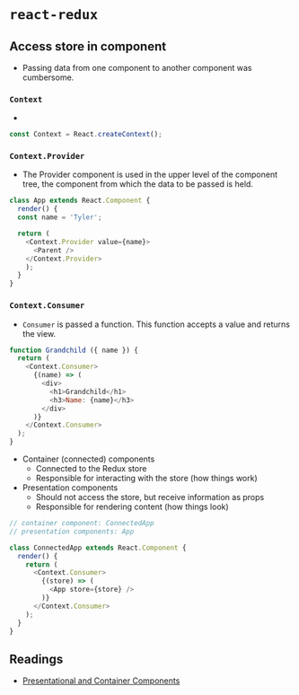 # `react-redux`

## Access store in component
- Passing data from one component to another component was cumbersome.

### `Context`
- 

```js
const Context = React.createContext();
```

### `Context.Provider`
- The Provider component is used in the upper level of the component tree, the component from which the data to be passed is held.

```js
class App extends React.Component {
  render() {
  const name = 'Tyler';

  return (
    <Context.Provider value={name}>
      <Parent />
    </Context.Provider>
    );
  }
}
```

### `Context.Consumer`
- `Consumer` is passed a function. This function accepts a value and returns the view.

```js
function Grandchild ({ name }) {
  return (
    <Context.Consumer>
      {(name) => (
        <div>
          <h1>Grandchild</h1>
          <h3>Name: {name}</h3>
        </div>
      )}
    </Context.Consumer>
  );
}
```

- Container (connected) components
  - Connected to the Redux store
  - Responsible for interacting with the store (how things work)
- Presentation components
  - Should not access the store, but receive information as props
  - Responsible for rendering content (how things look)

```js
// container component: ConnectedApp
// presentation components: App

class ConnectedApp extends React.Component {
  render() {
    return (
      <Context.Consumer>
        {(store) => (
          <App store={store} />
        )}
      </Context.Consumer>
    );
  }
}
```

## Readings
- [Presentational and Container Components](https://medium.com/@dan_abramov/smart-and-dumb-components-7ca2f9a7c7d0)
